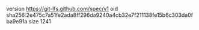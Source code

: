 version https://git-lfs.github.com/spec/v1
oid sha256:2e475c7a51fe2ada8ff296da9240a4cb32e7f211138fe15b6c303da0fba9e91a
size 1241
